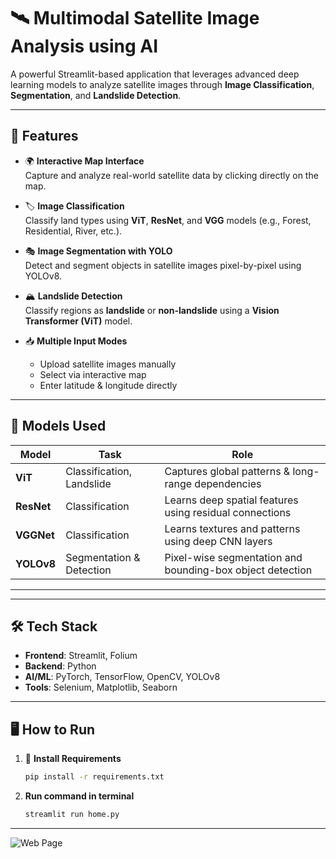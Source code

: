 # 🛰️ Multimodal Satellite Image Analysis using AI

A powerful Streamlit-based application that leverages advanced deep learning models to analyze satellite images through **Image Classification**, **Segmentation**, and **Landslide Detection**.

---

## 🚀 Features

- 🌍 **Interactive Map Interface**  
  Capture and analyze real-world satellite data by clicking directly on the map.

- 🏷 **Image Classification**  
  Classify land types using **ViT**, **ResNet**, and **VGG** models (e.g., Forest, Residential, River, etc.).

- 🎭 **Image Segmentation with YOLO**  
  Detect and segment objects in satellite images pixel-by-pixel using YOLOv8.

- 🏔 **Landslide Detection**  
  Classify regions as **landslide** or **non-landslide** using a **Vision Transformer (ViT)** model.

- 📥 **Multiple Input Modes**  
  - Upload satellite images manually  
  - Select via interactive map  
  - Enter latitude & longitude directly

---

## 🧠 Models Used

| Model      | Task                      | Role                                                               |
|------------|---------------------------|--------------------------------------------------------------------|
| **ViT**    | Classification, Landslide | Captures global patterns & long-range dependencies                 |
| **ResNet** | Classification            | Learns deep spatial features using residual connections            |
| **VGGNet** | Classification            | Learns textures and patterns using deep CNN layers                 |
| **YOLOv8** | Segmentation & Detection  | Pixel-wise segmentation and bounding-box object detection          |

---


---

## 🛠️ Tech Stack

- **Frontend**: Streamlit, Folium
- **Backend**: Python
- **AI/ML**: PyTorch, TensorFlow, OpenCV, YOLOv8
- **Tools**: Selenium, Matplotlib, Seaborn

---

## 🖥 How to Run

1. 🔧 **Install Requirements**
   ```bash
   pip install -r requirements.txt

2. **Run command in terminal**
   ```bash
   streamlit run home.py 
---

![Web Page ](screenshort/home.jpeg)
